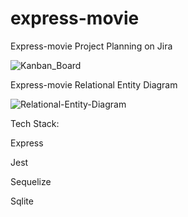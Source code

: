 # express-movie

Express-movie Project Planning on Jira


![Kanban_Board](https://user-images.githubusercontent.com/85546154/145689358-9b9f7a6f-3be5-4166-93ec-b79a6a9ae501.png)


Express-movie Relational Entity Diagram



![Relational-Entity-Diagram](https://user-images.githubusercontent.com/85546154/145512434-d8ccd108-beef-43c3-8f83-277d1e7a58ef.png)


Tech Stack:

Express

Jest

Sequelize

Sqlite
